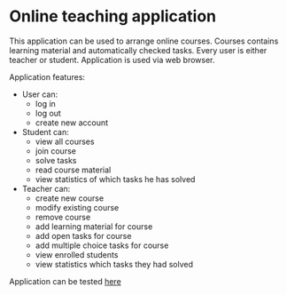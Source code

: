 # Online teaching application

This application can be used to arrange online courses. Courses contains learning material and automatically checked tasks. Every user is either teacher or student. Application is used via web browser.

Application features:
-  User can:
    - log in
    - log out
    - create new account
- Student can:
    - view all courses
    - join course
    - solve tasks
    - read course material
    - view statistics of which tasks he has solved
- Teacher can:
    - create new course
    - modify existing course
    - remove course
    - add learning material for course
    - add open tasks for course
    - add multiple choice tasks for course
    - view enrolled students
    - view statistics which tasks they had solved

Application can be tested [here](https://online-teaching-application.herokuapp.com/)  
